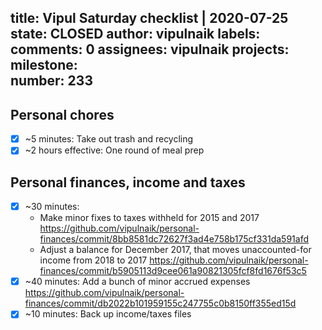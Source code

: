title:	Vipul Saturday checklist | 2020-07-25
state:	CLOSED
author:	vipulnaik
labels:	
comments:	0
assignees:	vipulnaik
projects:	
milestone:	
number:	233
--
## Personal chores

- [x] ~5 minutes: Take out trash and recycling
- [x] ~2 hours effective: One round of meal prep

## Personal finances, income and taxes

- [x] ~30 minutes:
  - Make minor fixes to taxes withheld for 2015 and 2017 https://github.com/vipulnaik/personal-finances/commit/8bb8581dc72627f3ad4e758b175cf331da591afd
  - Adjust a balance for December 2017, that moves unaccounted-for income from 2018 to 2017 https://github.com/vipulnaik/personal-finances/commit/b5905113d9cee061a90821305fcf8fd1676f53c5
- [x] ~40 minutes: Add a bunch of minor accrued expenses https://github.com/vipulnaik/personal-finances/commit/db2022b101959155c247755c0b8150ff355ed15d
- [x] ~10 minutes: Back up income/taxes files
